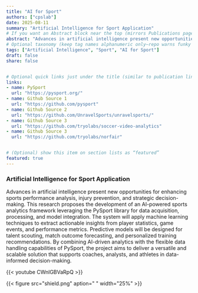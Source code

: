 ```yaml
---
title: "AI for Sport"
authors: ["cpslab"] 
date: 2025-08-11
summary: "Artificial Intelligence for Sport Application"
# If you want an Abstract block near the top (mirrors Publications pages):
abstract: "Advances in artificial intelligence present new opportunities for enhancing sports performance analysis, injury prevention, and strategic decision-making. This research proposes the development of an AI-powered sports analytics framework leveraging the PySport library for data acquisition, processing, and model integration. The system will apply machine learning techniques to extract actionable insights from player statistics, game events, and performance metrics. Predictive models will be designed for talent scouting, match outcome forecasting, and personalized training recommendations. By combining AI-driven analytics with the flexible data handling capabilities of PySport, the project aims to deliver a versatile and scalable solution that supports coaches, analysts, and athletes in data-informed decision-making."
# Optional taxonomy (keep tag names alphanumeric only—repo warns funky chars break builds)
tags: ["Artificial Intelligence", "Sport", "AI for Sport"]
draft: false
share: false


# Optional quick links just under the title (similar to publication links)
links:
- name: PySport
  url: "https://pysport.org/"
- name: Github Source 1
  url: "https://github.com/pysport"
- name: Github Source 2
  url: "https://github.com/UnravelSports/unravelsports/"
- name: Github Source 3
  url: "https://github.com/tryolabs/soccer-video-analytics"
- name: Github Source 3
  url: "https://github.com/tryolabs/norfair"


# (Optional) show this item on section lists as “featured”
featured: true
---
```


### Artificial Intelligence for Sport Application

Advances in artificial intelligence present new opportunities for enhancing sports performance analysis, injury prevention, and strategic decision-making. This research proposes the development of an AI-powered sports analytics framework leveraging the PySport library for data acquisition, processing, and model integration. The system will apply machine learning techniques to extract actionable insights from player statistics, game events, and performance metrics. Predictive models will be designed for talent scouting, match outcome forecasting, and personalized training recommendations. By combining AI-driven analytics with the flexible data handling capabilities of PySport, the project aims to deliver a versatile and scalable solution that supports coaches, analysts, and athletes in data-informed decision-making.


{{< youtube CWnlGBVaRpQ >}}

{{< figure src="shield.png" aption=" " width="25%" >}}

